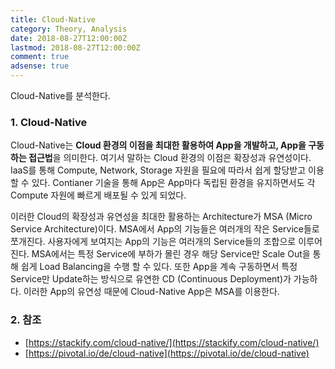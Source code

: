 ```yaml
---
title: Cloud-Native
category: Theory, Analysis
date: 2018-08-27T12:00:00Z
lastmod: 2018-08-27T12:00:00Z
comment: true
adsense: true
---
```


Cloud-Native를 분석한다.

### 1. Cloud-Native

Cloud-Native는 **Cloud 환경의 이점을 최대한 활용하여 App을 개발하고, App을 구동하는 접근법**을 의미한다. 여기서 말하는 Cloud 환경의 이점은 확장성과 유연성이다. IaaS를 통해 Compute, Network, Storage 자원을 필요에 따라서 쉽게 할당받고 이용 할 수 있다. Contianer 기술을 통해 App은 App마다 독립된 환경을 유지하면서도 각 Compute 자원에 빠르게 배포될 수 있게 되었다.

이러한 Cloud의 확장성과 유연성을 최대한 활용하는 Architecture가 MSA (Micro Service Architecture)이다. MSA에서 App의 기능들은 여러개의 작은 Service들로 쪼개진다. 사용자에게 보여지는 App의 기능은 여러개의 Service들의 조합으로 이루어진다. MSA에서는 특정 Service에 부하가 몰린 경우 해당 Service만 Scale Out을 통해 쉽게 Load Balancing을 수행 할 수 있다. 또한 App을 계속 구동하면서 특정 Service만 Update하는 방식으로 유연한 CD (Continuous Deployment)가 가능하다. 이러한 App의 유연성 때문에 Cloud-Native App은 MSA를 이용한다.

### 2. 참조

* [https://stackify.com/cloud-native/](https://stackify.com/cloud-native/)
* [https://pivotal.io/de/cloud-native](https://pivotal.io/de/cloud-native)
